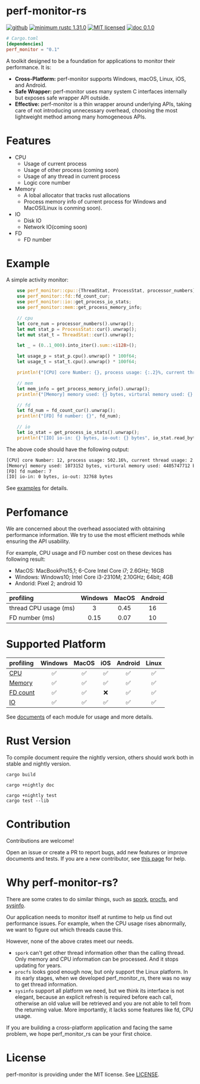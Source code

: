 # perf-monitor-rs

[![github](https://img.shields.io/badge/GitHub-perf_monitor_rs-9b88bb?logo=github)]()
[![minimum rustc 1.31.0](https://img.shields.io/badge/Minimum%20rustc-1.31.0-c18170?logo=rust)]()
[![MIT licensed](https://img.shields.io/badge/license-MIT-blue.svg)](./LICENSE)
[![doc 0.1.0](https://img.shields.io/badge/docs-0.1.0-c18170)](https://docs.rs/perf_monitor/)

```toml
# Cargo.toml
[dependencies]
perf_monitor = "0.1"
```

A toolkit designed to be a foundation for applications to monitor their performance. It is:
- **Cross-Platform:** perf-monitor supports Windows, macOS, Linux, iOS, and Android.
- **Safe Wrapper:** perf-monitor uses many system C interfaces internally but exposes safe wrapper API outside. 
- **Effective:** perf-monitor is a thin wrapper around underlying APIs, taking care of not introducing unnecessary overhead, choosing the most lightweight method among many homogeneous APIs.

# Features
- CPU
    - Usage of current process
    - Usage of other process (coming soon)
    - Usage of any thread in current process
    - Logic core number
- Memory
    - A lobal allocator that tracks rust allocations
    - Process memory info of current process for Windows and MacOS(Linux is conming soon).
- IO
    - Disk IO
    - Network IO(coming soon)
- FD
    - FD number

# Example
A simple activity monitor:

```rust
    use perf_monitor::cpu::{ThreadStat, ProcessStat, processor_numbers};
    use perf_monitor::fd::fd_count_cur;
    use perf_monitor::io::get_process_io_stats;
    use perf_monitor::mem::get_process_memory_info;

    // cpu
    let core_num = processor_numbers().unwrap();
    let mut stat_p = ProcessStat::cur().unwrap();
    let mut stat_t = ThreadStat::cur().unwrap();

    let _ = (0..1_000).into_iter().sum::<i128>();

    let usage_p = stat_p.cpu().unwrap() * 100f64;
    let usage_t = stat_t.cpu().unwrap() * 100f64;

    println!("[CPU] core Number: {}, process usage: {:.2}%, current thread usage: {:.2}%", core_num, usage_p, usage_t);

    // mem
    let mem_info = get_process_memory_info().unwrap();
    println!("[Memory] memory used: {} bytes, virtural memory used: {} bytes ", mem_info.resident_set_size, mem_info.virtual_memory_size);

    // fd
    let fd_num = fd_count_cur().unwrap();
    println!("[FD] fd number: {}", fd_num);

    // io
    let io_stat = get_process_io_stats().unwrap();   
    println!("[IO] io-in: {} bytes, io-out: {} bytes", io_stat.read_bytes, io_stat.write_bytes);
```

The above code should have the following output:
```txt
[CPU] core Number: 12, process usage: 502.16%, current thread usage: 2.91%
[Memory] memory used: 1073152 bytes, virtural memory used: 4405747712 bytes 
[FD] fd number: 7
[IO] io-in: 0 bytes, io-out: 32768 bytes
```

See [examples](./examples/activity_monitor.rs) for details. 

# Perfomance
We are concerned about the overhead associated with obtaining performance information. We try to use the most efficient methods while ensuring the API usability.

For example, CPU usage and FD number cost on these devices has following result:
- MacOS: MacBookPro15,1; 6-Core Intel Core i7; 2.6GHz; 16GB
- Windows: Windows10; Intel Core i3-2310M; 2.10GHz; 64bit; 4GB
- Andorid: Pixel 2; android 10

| profiling | Windows | MacOS | Android |
| :--- | :---: | :---: | :---: | 
| thread CPU usage (ms) | 3 | 0.45 | 16 |
| FD number (ms) | 0.15 | 0.07 | 10 |

# Supported Platform

| profiling | Windows | MacOS | iOS | Android | Linux |
| :--- | :---: | :---: | :---: | :---: | :---: |
| [CPU](https://docs.rs/perf_monitor/cpu/index.html) | ✅ | ✅ |✅ |✅ |✅ |
| [Memory](https://docs.rs/perf_monitor/mem/index.html) | ✅ |✅ |✅ |✅ |✅ |
| [FD count](https://docs.rs/perf_monitor/fd/index.html) | ✅ |✅ |❌ |✅ |✅ |
| [IO](https://docs.rs/perf_monitor/io/index.html) | ✅ |✅ |✅ |✅ |✅ 

See [documents](https://docs.rs/perf_monitor/) of each module for usage and more details.

# Rust Version

To compile document require the nightly version, others should work both in stable and nightly version.


```shell
cargo build

cargo +nightly doc 

cargo +nightly test
cargo test --lib
```

# Contribution

Contributions are welcome!

Open an issue or create a PR to report bugs, add new features or improve documents and tests.
If you are a new contributor, see [this page](https://github.com/firstcontributions/first-contributions) for help.


# Why perf-monitor-rs?

There are some crates to do similar things, such as [spork](https://github.com/azuqua/spork.rs), [procfs](https://github.com/eminence/procfs), and [sysinfo](https://github.com/GuillaumeGomez/sysinfo). 

Our application needs to monitor itself at runtime to help us find out performance issues. For example, when the CPU usage rises abnormally, we want to figure out which threads cause this. 

However, none of the above crates meet our needs. 

* `spork` can't get other thread information other than the calling thread. Only memory and CPU information can be processed. And it stops updating for years.
* `procfs` looks good enough now, but only support the Linux platform. In its early stages, when we developed perf_monitor_rs, there was no way to get thread information.
* `sysinfo` support all platform we need, but we think its interface is not elegant, because an explicit refresh is required before each call, otherwise an old value will be retrieved and you are not able to tell from the returning value. More importantly, it lacks some features like fd, CPU usage. 

If you are building a cross-platform application and facing the same problem, we hope perf_monitor_rs can be your first choice. 

# License
perf-monitor is providing under the MIT license. See [LICENSE](./LICENSE).
